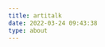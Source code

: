 ```yaml
---
title: artitalk
date: 2022-03-24 09:43:38
type: about
---
```

<body> 
    <script type="text/javascript" src="https://unpkg.com/artitalk"></script>
    <div id="artitalk_main"></div>
    <script>
    new Artitalk({
        appId: 'YBH7dy8YlNz0JsvUT2vw1rVn-MdYXbMMI',
        appKey: 'Q7qAfgOW7OkXlWMWf62B4lb2'
    })
    </script>
</body>